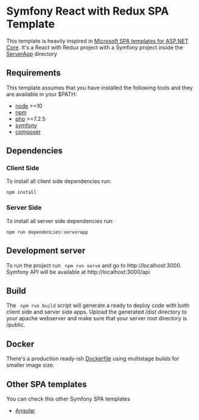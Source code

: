 # Symfony React with Redux SPA Template
This template is heavily inspired in [Microsoft SPA templates for ASP.NET Core](https://docs.microsoft.com/en-us/aspnet/core/client-side/spa/react-with-redux). It's a React with Redux project with a Symfony project inside the [ServerApp](ServerApp) directory

## Requirements
This template assumes that you have installed the following tools and they are available in your $PATH:

- [node](https://nodejs.org/en/download/) >=10
- [npm](https://www.npmjs.com/)
- [php](https://www.php.net/) >=7.2.5
- [symfony](https://symfony.com/download/)
- [composer](https://getcomposer.org/download/)

## Dependencies

### Client Side
To install all client side dependencies run:
```shell script
npm install
```

### Server Side
To install all server side dependencies run:
```shell script
npm run dependencies:serverapp
```

## Development server
To run the project run ` npm run serve` and go to http://localhost:3000. Symfony API will be available at http://localhost:3000/api

## Build
The ` npm run build` script will generate a ready to deploy code with both client side and server side apps. Upload the generated /dist directory to your apache webserver and make sure that your server root directory is /public.

## Docker
There's a production ready-ish [Dockerfile](Dockerfile) using multistage builds for smaller image size.

## Other SPA templates
You can check this other Symfony SPA templates

- [Angular](../../../symfony-angular-spa-template)

